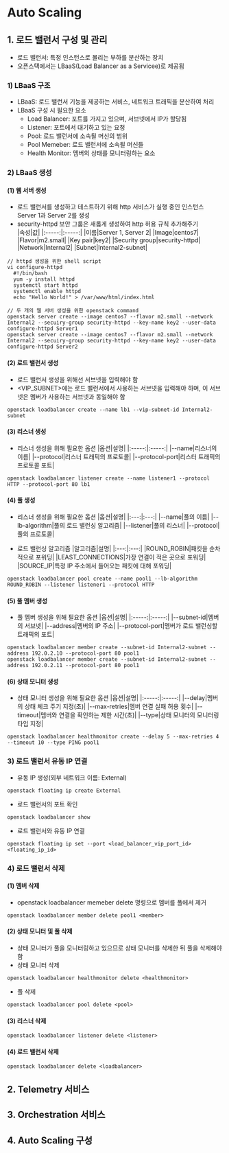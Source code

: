 # Auto Scaling
## 1. 로드 밸런서 구성 및 관리
- 로드 밸런서: 특정 인스턴스로 몰리는 부하를 분산하는 장치
- 오픈스택에서는 LBaaS(Load Balancer as a Servicee)로 제공됨

### 1) LBaaS 구조
- LBaaS: 로드 밸런서 기능을 제공하는 서비스, 네트워크 트래픽을 분산하여 처리
- LBaaS 구성 시 필요한 요소
  - Load Balancer: 포트를 가지고 있으며, 서브넷에서 IP가 할당됨
  - Listener: 포트에서 대기하고 있는 요청
  - Pool: 로드 밸런서에 소속될 머신의 범위
  - Pool Memeber: 로드 밸런서에 소속될 머신들
  - Health Monitor: 멤버의 상태를 모니터링하는 요소

### 2) LBaaS 생성
#### (1) 웹 서버 생성
- 로드 밸런서를 생성하고 테스트하기 위해 http 서비스가 실행 중인 인스턴스 Server 1과 Server 2를 생성
- security-httpd 보안 그룹은 새롭게 생성하여 http 허용 규칙 추가해주기   
|속성|값|
|:-----:|:-----:|
|이름|Server 1, Server 2|
|Image|centos7|
|Flavor|m2.small|
|Key pair|key2|
|Security group|security-httpd|
|Network|Internal2|
|Subnet|Internal2-subnet|

```
// httpd 생성을 위한 shell script
vi configure-httpd
  #!/bin/bash
  yum -y install httpd
  systemctl start httpd
  systemctl enable httpd
  echo "Hello World!" > /var/www/html/index.html
  
// 두 개의 웹 서버 생성을 위한 openstack command  
openstack server create --image centos7 --flavor m2.small --network Internal2 --secuiry-group security-httpd --key-name key2 --user-data configure-httpd Server1
openstack server create --image centos7 --flavor m2.small --network Internal2 --secuiry-group security-httpd --key-name key2 --user-data configure-httpd Server2
```

#### (2) 로드 밸런서 생성
- 로드 밸런서 생성을 위해선 서브넷을 입력해야 함
- <VIP_SUBNET>에는 로드 밸런서에서 사용하는 서브넷을 입력해야 하며, 이 서브넷은 멤버가 사용하는 서브넷과 동일해야 함
```
openstack loadbalancer create --name lb1 --vip-subnet-id Internal2-subnet
```

#### (3) 리스너 생성
- 리스너 생성을 위해 필요한 옵션
|옵션|설명|
|:-----:|:-----:|
|--name|리스너의 이름|
|--protocol|리스너 트래픽의 프로토콜|
|--protocol-port|리스터 트래픽의 프로토콜 포트|

```
openstack loadbalancer listener create --name listener1 --protocol HTTP --protocol-port 80 lb1
```

#### (4) 풀 생성
- 리스너 생성을 위해 필요한 옵션
|옵션|설명|
|:---:|:---:|
|--name|풀의 이름|
|--lb-algorithm|풀의 로드 밸런싱 알고리즘|
|--listener|풀의 리스너|
|--protocol|풀의 프로토콜|

- 로드 밸런싱 알고리즘
|알고리즘|설명|
|:---:|:---:|
|ROUND_ROBIN|패킷을 순차적으로 포워딩|
|LEAST_CONNECTIONS|가장 연결이 적은 곳으로 포워딩|
|SOURCE_IP|특정 IP 주소에서 들어오는 패킷에 대해 포워딩|

```
openstack loadbalancer pool create --name pool1 --lb-algorithm ROUND_ROBIN --listener listener1 --protocol HTTP
```

#### (5) 풀 멤버 생성
- 풀 멤버 생성을 위해 필요한 옵션
|옵션|설명|
|:-----:|:-----:|
|--subnet-id|멤버의 서브넷|
|--address|멤버의 IP 주소|
|--protocol-port|멤버가 로드 밸런싱할 트래픽의 포트|

```
openstack loadbalancer member create --subnet-id Internal2-subnet --address 192.0.2.10 --protocol-port 80 pool1
openstack loadbalancer member create --subnet-id Internal2-subnet --address 192.0.2.11 --protocol-port 80 pool1
```

#### (6) 상태 모니터 생성
- 상태 모니터 생성을 위해 필요한 옵션
|옵션|설명|
|:-----:|:-----:|
|--delay|멤버의 상태 체크 주기 지정(초)|
|--max-retries|멤버 연결 실패 허용 횟수|
|--timeout|멤버와 연결을 확인하는 제한 시간(초)|
|--type|상태 모니터의 모니터링 타입 지정|

```
openstack loadbalancer healthmonitor create --delay 5 --max-retries 4 --timeout 10 --type PING pool1
```

### 3) 로드 밸런서 유동 IP 연결
- 유동 IP 생성(외부 네트워크 이름: External)
```
openstack floating ip create External
```
- 로드 밸런서의 포트 확인
```
openstack loadbalancer show 
```
- 로드 밸런서와 유동 IP 연결
```
openstack floating ip set --port <load_balancer_vip_port_id> <floating_ip_id>
```

### 4) 로드 밸런서 삭제
#### (1) 멤버 삭제
- openstack loadbalancer memeber delete 명령으로 멤버를 풀에서 제거
```
openstack loadbalancer member delete pool1 <member>
```

#### (2) 상태 모니터 및 풀 삭제
- 상태 모니터가 풀을 모니터링하고 있으므로 상태 모니터를 삭제한 뒤 풀을 삭제해야 함
- 상태 모니터 삭제
```
openstack loadbalancer healthmonitor delete <healthmonitor>
```
- 풀 삭제
```
openstack loadbalancer pool delete <pool>
```
#### (3) 리스너 삭제
```
openstack loadbalancer listener delete <listener>
```

#### (4) 로드 밸런서 삭제
```
openstack loadbalancer delete <loadbalancer>
```


## 2. Telemetry 서비스
## 3. Orchestration 서비스
## 4. Auto Scaling 구성
